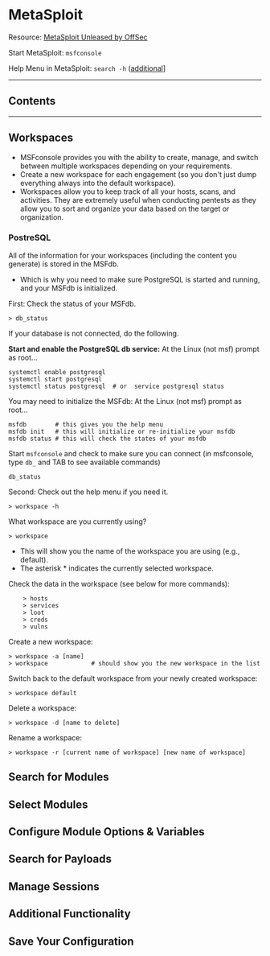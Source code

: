 # MetaSploit

Resource: [MetaSploit Unleased by OffSec](https://www.offsec.com/metasploit-unleashed/)

Start MetaSploit: `msfconsole`

Help Menu in MetaSploit: `search -h` ([additional](https://www.offsec.com/metasploit-unleashed/msfconsole-commands/#search)]

----

## Contents

---- 

## Workspaces
- MSFconsole provides you with the ability to create, manage, and switch between multiple workspaces depending on your requirements. 
- Create a new workspace for each engagement (so you don't just dump everything always into the default workspace).
- Workspaces allow you to keep track of all your hosts, scans, and activities. They are extremely useful when conducting pentests as they allow you to sort and organize your data based on the target or organization. 

### PostreSQL

All of the information for your workspaces (including the content you generate) is stored in the MSFdb.
- Which is why you need to make sure PostgreSQL is started and running, and your MSFdb is initialized.

First: Check the status of your MSFdb.
```
> db_status
```

If your database is not connected, do the following. 

**Start and enable the PostgreSQL db service:** At the Linux (not msf) prompt as root... 
```
systemctl enable postgresql  
systemctl start postgresql  
systemctl status postgresql  # or  service postgresql status
```

You may need to initialize the MSFdb: At the Linux (not msf) prompt as root...
```
msfdb        # this gives you the help menu
msfdb init   # this will initialize or re-initialize your msfdb
msfdb status # this will check the states of your msfdb
```

Start `msfconsole` and check to make sure you can connect (in msfconsole, type `db_` and TAB to see available commands)
```
db_status
```

Second: Check out the help menu if you need it.
```
> workspace -h
```

What workspace are you currently using? 
```
> workspace
```
- This will show you the name of the workspace you are using (e.g., default).
- The asterisk * indicates the currently selected workspace.

Check the data in the workspace (see below for more commands): 
```
	> hosts
	> services
	> loot
	> creds
	> vulns
```

Create a new workspace: 
```
> workspace -a [name]
> workspace            # should show you the new workspace in the list
```

Switch back to the default workspace from your newly created workspace: 
```
> workspace default
```

Delete a workspace: 
```
> workspace -d [name to delete]
```

Rename a workspace: 
```
> workspace -r [current name of workspace] [new name of workspace]
```




## Search for Modules


## Select Modules


## Configure Module Options & Variables


## Search for Payloads


## Manage Sessions


## Additional Functionality


## Save Your Configuration
